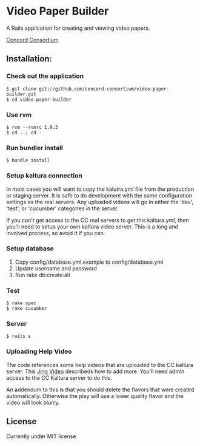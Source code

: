Video Paper Builder
===================

A Rails application for creating and viewing video papers.

[Concord Consortium](http://www.concord.org)

Installation:
-------------

### Check out the application

    $ git clone git://github.com/concord-consortium/video-paper-builder.git
    $ cd video-paper-builder

### Use rvm

    $ rvm --rvmrc 1.9.3
    $ cd ..; cd -

### Run bundler install

    $ bundle install

### Setup kaltura connection

In most cases you will want to copy the kalutra.yml file from the production or staging server.
It is safe to do development with the same configuration settings as the real servers. Any uploaded
videos will go in either the 'dev', 'test', or 'cucumber' categories in the server.

If you can't get access to the CC real servers to get this kaltura.yml, then you'll need to setup your
own kaltura video server. This is a long and involved process, so avoid it if you can.

### Setup database

1. Copy config/database.yml.example to config/database.yml
2. Update username and password
3. Run rake db:create:all

### Test

    $ rake spec
    $ rake cucumber

### Server

    $ rails s

### Uploading Help Video

The code references some help videos that are uploaded to the CC kaltura server. This
[Jing Video](http://screencast.com/t/lxUHFk3a) describeds how to add more. You'll need
admin access to the CC Kaltura server to do this.

An addendum to this is that you should delete the flavors that were created automatically.
Otherwise the play will use a lower quality flavor and the video will look blurry.

License
-------

Currently under MIT license